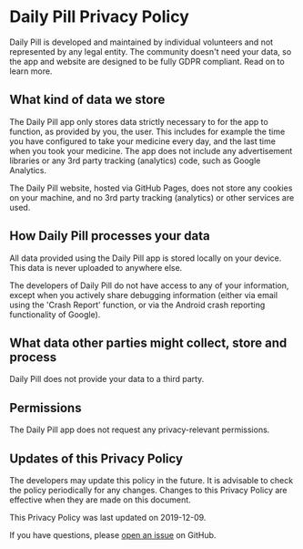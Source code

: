
# Daily Pill Privacy Policy

Daily Pill is developed and maintained by individual volunteers and not represented by any legal entity.
The community doesn't need your data, so the app and website are designed to be fully GDPR compliant.
Read on to learn more.

## What kind of data we store

The Daily Pill app only stores data strictly necessary to for the app to function, as provided by you, the user.
This includes for example the time you have configured to take your medicine every day, and the last time when you took your medicine.
The app does not include any advertisement libraries or any 3rd party tracking (analytics) code, such as Google Analytics.

The Daily Pill website, hosted via GitHub Pages, does not store any cookies on your machine, and no 3rd party tracking (analytics) or other services are used.

## How Daily Pill processes your data

All data provided using the Daily Pill app is stored locally on your device.
This data is never uploaded to anywhere else.

The developers of Daily Pill do not have access to any of your information, except when you actively share debugging information (either via email using the 'Crash Report' function, or via the Android crash reporting functionality of Google).

## What data other parties might collect, store and process

Daily Pill does not provide your data to a third party.

## Permissions

The Daily Pill app does not request any privacy-relevant permissions.

## Updates of this Privacy Policy

The developers may update this policy in the future.
It is advisable to check the policy periodically for any changes.
Changes to this Privacy Policy are effective when they are made on this document.

This Privacy Policy was last updated on 2019-12-09.

If you have questions, please [open an issue](https://github.com/hugomg/DailyPill/issues) on GitHub.
